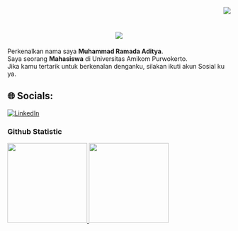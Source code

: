 <img align="right" src="https://visitor-badge.laobi.icu/badge?page_id=Reyhan-Code.Reyhan-Code" /><br>

<h1 align="center">
    <img src="https://readme-typing-svg.herokuapp.com/?font=Righteous&size=35&center=true&vCenter=true&width=500&height=70&duration=4000&lines=Hallo+Semua!+👋;+I'm+Reyhan+Afif+Fahri!;+はじ+めま+して;"/>
</h1>

Perkenalkan nama saya **Muhammad Ramada Aditya**.<br>
Saya seorang **Mahasiswa** di Universitas Amikom Purwokerto.<br>
Jika kamu tertarik untuk berkenalan denganku, silakan ikuti akun Sosial ku ya.

## 🌐 Socials:
[![LinkedIn](https://img.shields.io/badge/LinkedIn-%230077B5.svg?logo=linkedin&logoColor=white)](https://www.linkedin.com/in/ramada-aditya-277b44257/) <br>

### Github Statistic

<p align="left">
<a href="https://github.com/Reyhan-Code">
  <img height="180em" src="https://github-readme-stats-eight-theta.vercel.app/api?username=Reyhan-Code&show_icons=true&theme=algolia&include_all_commits=true&count_private=true"/>
  <img height="180em" src="https://github-readme-stats-eight-theta.vercel.app/api/top-langs/?username=Reyhan-Code&layout=compact&langs_count=8&theme=algolia"/>
</a>
</p>
